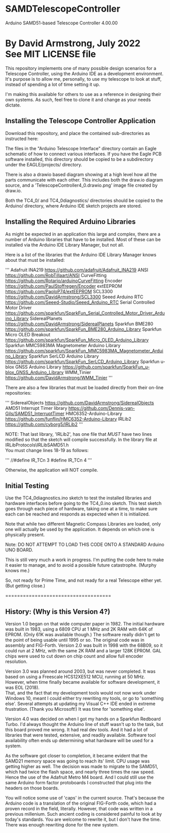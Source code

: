 # SAMDTelescopeController

Arduino SAMD51-based Telescope Controller 4.00.00

By David Armstrong, July 2022<br>
See MIT LICENSE file<br>
========================================================================


This repository implements one of many possible design scenarios for a Telescope Controller, 
using the Arduino IDE as a development environment.  It's purpose is to allow me, personally,
to use my telescope to look at stuff, instead of spending a lot of time setting it up.

I'm making this available for others to use as a reference in designing their own systems.  As
such, feel free to clone it and change as your needs dictate.

## Installing the Telescope Controller Application

Download this repository, and place the contained sub-directories as instructed here:

The files in the "Arduino Telescope Interface" directory contain an Eagle schematic of how to 
connect various interfaces.  If you have the Eagle PCB software installed, this directory 
should be copied to be a subdirectory under the EAGLE/projects/ directory.

There is also a drawio based diagram showing at a high level how all the parts communicate 
with each other. This includes both the draw.io diagram source, and a 
'TelescopeController4_0.drawio.png' image file created by draw.io.

Both the TC4_0/ and TC4_0diagnostics/ directories should be copied to the Arduino/ directory, where 
Arduino IDE sketch projects are stored.

## Installing the Required Arduino Libraries

As might be expected in an application this large and complex, there are a number of Arduino libraries
that have to be installed.  Most of these can be installed via the Arduino IDE Library Manager, but
not all.

Here is a list of the libraries that the Arduino IDE Library Manager knows about that must be installed:

'''
Adafruit INA219  https://github.com/adafruit/Adafruit_INA219
ANSI  https://github.com/RobTillaart/ANSI
CurveFitting  https://github.com/Rotario/arduinoCurveFitting
Encoder  https://github.com/PaulStoffregen/Encoder
extEEPROM  https://github.com/PaoloP74/extEEPROM
SCL3300  https://github.com/DavidArmstrong/SCL3300
Seeed Arduino RTC  https://github.com/Seeed-Studio/Seeed_Arduino_RTC
Serial Controlled Motor Driver  https://github.com/sparkfun/SparkFun_Serial_Controlled_Motor_Driver_Arduino_Library
SiderealPlanets  https://github.com/DavidArmstrong/SiderealPlanets
Sparkfun BME280  https://github.com/sparkfun/SparkFun_BME280_Arduino_Library
Sparkfun Micro OLED Breakout  https://github.com/sparkfun/SparkFun_Micro_OLED_Arduino_Library
Sparkfun MMC5983MA Magnetometer Arduino Library  https://github.com/sparkfun/SparkFun_MMC5983MA_Magnetometer_Arduino_Library
Sparkfun SerLCD Arduino Library  https://github.com/sparkfun/SparkFun_SerLCD_Arduino_Library
Sparkfun u-blox GNSS Arduino Library  https://github.com/sparkfun/SparkFun_u-blox_GNSS_Arduino_Library
WMM_Tinier  https://github.com/DavidArmstrong/WMM_Tinier
'''

There are also a few libraries that must be loaded directly from their on-line repositories:

'''
SiderealObjects  https://github.com/DavidArmstrong/SiderealObjects
AMD51 Interrupt Timer library  https://github.com/Dennis-van-Gils/SAMD51_InterruptTimer
HMC6352-Arduino-Library  https://github.com/funflin/HMC6352-Arduino-Library
IRLib2  https://github.com/cyborg5/IRLib2
'''

NOTE: That last library, 'IRLib2', has one file that *MUST* have two lines modified so that
the sketch will compile successfully. In the library file at IRLibProtocols\IRLibSAMD51.h<br>
You must change lines 18-19 as follows:

'''
//#define IR_TCn 3
#define IR_TCn 4
'''

Otherwise, the application will NOT compile.

## Initial Testing

Use the TC4_0diagnostics.ino sketch to test the installed libraries and hardware interfaces
before going to the TC4_0.ino sketch.  This test sketch goes through each piece of hardware,
taking one at a time, to make sure each can be reached and responds as expected when it is
initialized.

Note that while two different Magnetic Compass Libraries are loaded, only one will actually
be used by the application. It depends on which one is physically present.

Note: DO NOT ATTEMPT TO LOAD THIS CODE ONTO A STANDARD Arduino UNO BOARD.


This is still very much a work in progress.  I'm putting the code here to make it easier to manage, and to avoid a possible future catastrophe.  (Murphy knows me.)

So, not ready for Prime Time, and not ready for a real Telescope either yet. (But getting close.)

====================================<br>
## History:  (Why is this Version 4?)

Version 1.0 began on that wide computer paper in 1982.  The initial
hardware was built in 1983, using a 6809 CPU at 1 MHz and 2K RAM with
64K of EPROM.  (Only 61K was available though.)
The software really didn't get to the point of being usable
until 1995 or so.  The original code was in assembly and FIG-Forth.
Version 2.0 was built in 1998 with the 68B09, so it could run at 2 MHz, with
the same 2K RAM and a larger 128K EPROM.  GAL chips were used to cut down on
chip count and allow full encoder resolution.

Version 3.0 was planned around 2003, but was never completed.  It
was based on using a Freescale HCS12XE512 MCU, running at 50 MHz.  However, when time
finally became available for software development, it was EOL (2018).  
That, and the fact that my development tools would not now work under 
Windows 10, meant I could either try rewriting my tools, or go to 
'something else'.  Several attempts at updating my Visual C++ IDE ended 
in extreme frustration.  (Thank you Microsoft!)  It was time for 'something else'.

Version 4.0 was decided on when I got my hands on a Sparkfun Redboard Turbo.
I'd always thought the Arduino line of stuff wasn't up to the task, but
this board proved me wrong.  It had real dev tools.  And it had a lot of
libraries that were tested, extensive, and readily available.  Software tool availability
often ends up determining what hardware will be used for a system.

As the software got closer to completion, it became evident that the SAMD21 memory space
was going to reach its' limit.  CPU usage was getting higher as well.  The decision was made
to migrate to the SAMD51, which had twice the flash space, and nearly three times the 
raw speed. Hence the use of the Adafruit Metro M4 board. And I could still use the same
Arduino form factor protoboards I constructed that plug into the headers on those boards.

You will notice some use of 'caps' in the current source.  That's because the
Arduino code is a translation of the original FIG-Forth code, which had a 
proven record in the field, literally.  However, that code was written in a
previous millenium.  Such ancient coding is considered painful to look at by
today's standards.  You are welcome to rewrite it, but I don't have the time.
There was enough rewriting done for the new system.

